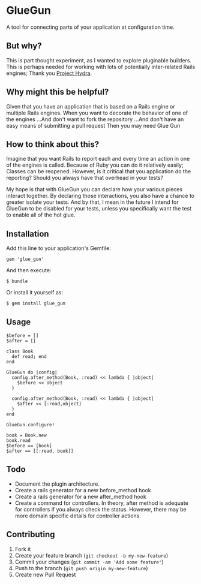 # GlueGun

A tool for connecting parts of your application at configuration time.

## But why?

This is part thought experiment, as I wanted to explore pluginable builders.
This is perhaps needed for working with lots of potentially inter-related Rails engines; Thank you [Project Hydra](https://projecthydra.org).

## Why might this be helpful?

Given that you have an application that is based on a Rails engine or multiple Rails engines.
When you want to decorate the behavior of one of the engines
...And don't want to fork the repository
...And don't have an easy means of submitting a pull request
Then you may need Glue Gun

## How to think about this?

Imagine that you want Rails to report each and every time an action in one of the engines is called.
Because of Ruby you can do it relatively easily; Classes can be reopened.
However, is it critical that you application do the reporting?
Should you always have that overhead in your tests?

My hope is that with GlueGun you can declare how your various pieces interact together.
By declaring those interactions, you also have a chance to greater isolate your tests.
And by that, I mean in the future I intend for GlueGun to be disabled for your tests, unless you specifically want the test to enable all of the hot glue.

## Installation

Add this line to your application's Gemfile:

    gem 'glue_gun'

And then execute:

    $ bundle

Or install it yourself as:

    $ gem install glue_gun

## Usage

    $before = []
    $after = []

    class Book
      def read; end
    end

    GlueGun do |config|
      config.after_method(Book, :read) << lambda { |object|
        $before << object
      }

      config.after_method(Book, :read) << lambda { |object|
        $after << [:read,object]
      }
    end

    GlueGun.configure!

    book = Book.new
    book.read
    $before == [book]
    $after == [[:read, book]]

## Todo

* Document the plugin architecture.
* Create a rails generator for a new before_method hook
* Create a rails generator for a new after_method hook
* Create a command for controllers. In theory, after method is adequate for controllers if you always check the status. However, there may be more domain specific details for controller actions.

## Contributing

1. Fork it
2. Create your feature branch (`git checkout -b my-new-feature`)
3. Commit your changes (`git commit -am 'Add some feature'`)
4. Push to the branch (`git push origin my-new-feature`)
5. Create new Pull Request
